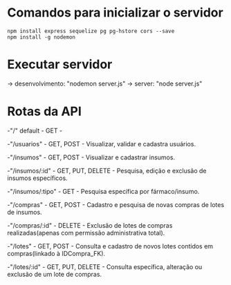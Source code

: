 # Comandos para inicializar o servidor
    npm install express sequelize pg pg-hstore cors --save
    npm install -g nodemon

# Executar servidor 
  -> desenvolvimento: "nodemon server.js"
  -> server: "node server.js"

# Rotas da API
-"/" default - GET -

-"/usuarios" - GET, POST - Visualizar, validar e cadastra usuários.

-"/insumos" - GET, POST - Visualizar e cadastrar insumos.

-"/insumos/:id" - GET, PUT, DELETE - Pesquisa, edição e exclusão de insumos específicos.

-"/insumos/:tipo" - GET - Pesquisa específica por fármaco/insumo.

-"/compras" - GET, POST - Cadastro e pesquisa de novas compras de lotes de insumos.

-"/compras/:id" - DELETE - Exclusão de lotes de compras realizadas(apenas com permissão administrativa total).

-"/lotes" - GET, POST - Consulta e cadastro de novos lotes contidos em compras(linkado à IDCompra_FK).

-"/lotes/:id" - GET, PUT, DELETE - Consulta específica, alteração ou exclusão de um lote de compras.
